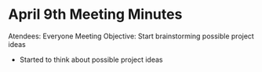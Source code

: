 # April 9th Meeting Minutes

Atendees: Everyone
Meeting Objective: Start brainstorming possible project ideas

- Started to think about possible project ideas

